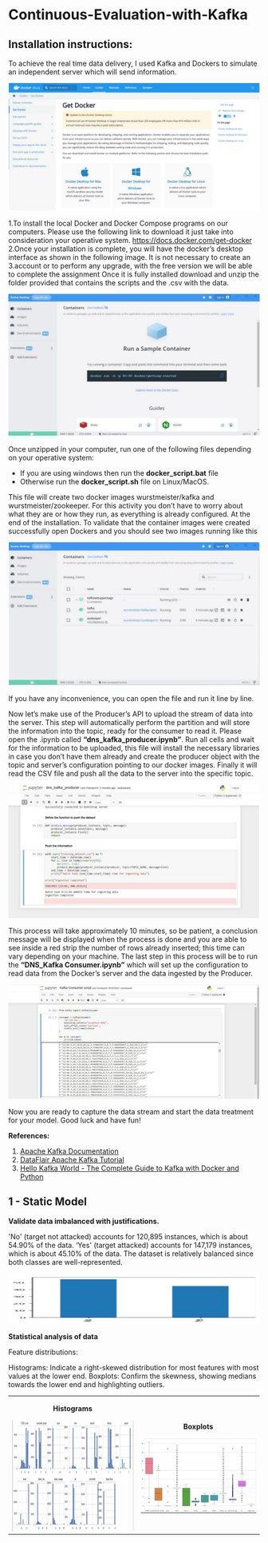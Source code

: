 # Continuous-Evaluation-with-Kafka

## Installation instructions:
To achieve the real time data delivery, I used Kafka and Dockers to simulate an independent server which will send information.

![Example Image](/Images/img1.PNG)

1.To install the local Docker and Docker Compose programs on our computers. Please use the following link to download it just take into consideration your operative system. https://docs.docker.com/get-docker
2.Once your installation is complete, you will have the docker’s desktop interface as shown in the following image. It is not necessary to create an 3.account or to perform any upgrade, with the free version we will be able to complete the assignment
Once it is fully installed download and unzip the folder provided that contains the scripts and the .csv with the data.

![Example Image](/Images/img2.PNG)

Once unzipped in your computer, run one of the following files depending on your
operative system:

- If you are using windows then run the **docker_script.bat** file
- Otherwise run the **docker_script.sh** file on Linux/MacOS.
  
This file will create two docker images wurstmeister/kafka and wurstmeister/zookeeper.
For this activity you don’t have to worry about what they are or how they run, as everything
is already configured. At the end of the installation.
To validate that the container images were created successfully open Dockers and you
should see two images running like this

![Example Image](/Images/img3.PNG)

If you have any inconvenience, you can open the file and run it line by line.

Now let’s make use of the Producer’s API to upload the stream of data into the server. This
step will automatically perform the partition and will store the information into the topic,
ready for the consumer to read it. Please open the .ipynb called
**“dns_kafka_producer.ipynb”**. Run all cells and wait for the information to be uploaded,
this file will install the necessary libraries in case you don’t have them already and create
the producer object with the topic and server’s configuration pointing to our docker images.
Finally it will read the CSV file and push all the data to the server into the specific topic.

![Example Image](/Images/img4.PNG)

This process will take approximately 10 minutes, so be patient, a conclusion message will
be displayed when the process is done and you are able to see inside a red strip the number
of rows already inserted; this time can vary depending on your machine. The last step in
this process will be to run the **“DNS_Kafka Consumer.ipynb”** which will set up the
configuration to read data from the Docker’s server and the data ingested by the Producer.

![Example Image](/Images/img5.PNG)

Now you are ready to capture the data stream and start the data treatment for your model.
Good luck and have fun!

**References:**

1. [Apache Kafka Documentation](https://kafka.apache.org/documentation.html)
2. [DataFlair Apache Kafka Tutorial](https://data-flair.training/blogs/apache-kafka-tutorial/)
3. [Hello Kafka World - The Complete Guide to Kafka with Docker and Python](https://medium.com/big-data-engineering/hello-kafka-world-the-complete-guide-to-kafka-with-docker-and-python-f788e2588cf)

## 1 - Static Model

**Validate data imbalanced with justifications.**

'No' (target not attacked) accounts for 120,895 instances, which is about 54.90% of the data. ‘Yes' (target attacked) accounts for
147,179 instances, which is about 45.10% of the data. The dataset is relatively balanced since both classes are well-represented.

![Example Image](/Images/img6.PNG)

**Statistical analysis of data**

Feature distributions:

Histograms: Indicate a right-skewed distribution for most features with most values at the lower end.
Boxplots: Confirm the skewness, showing medians towards the lower end and highlighting outliers.


<table>
  <tr>
    <td>
      <p align="center"><strong>Histograms</strong></p>
      <img src="/Images/img7.PNG" alt="Histograms" width="500"/>
    </td>
    <td>
      <p align="center"><strong>Boxplots</strong></p>
      <img src="/Images/img8.PNG" alt="Boxplots" width="500"/>
    </td>
  </tr>
</table>

   


